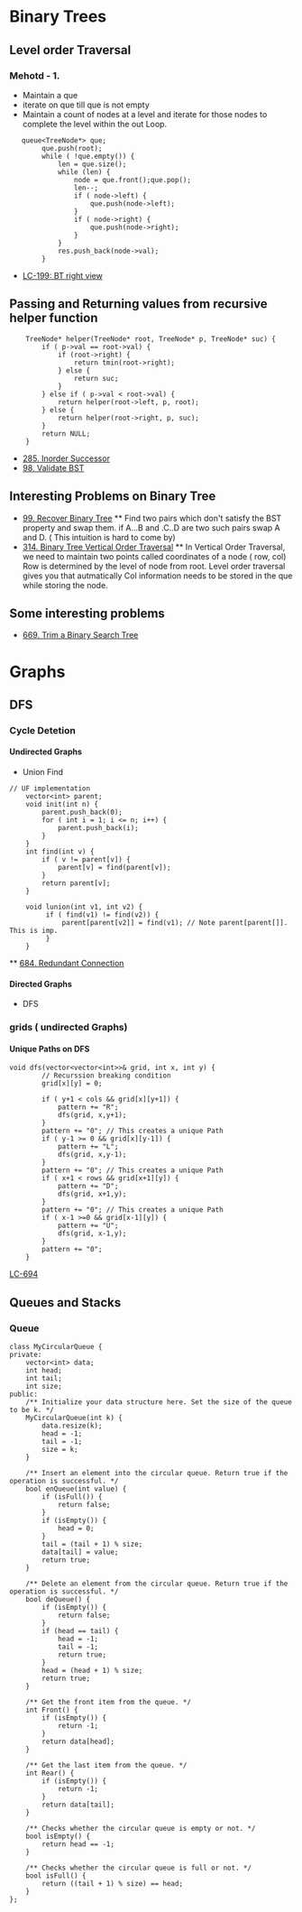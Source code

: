# Binary Trees
## Level order Traversal
### Mehotd - 1.
* Maintain a que 
* iterate on que till que is not empty
* Maintain a count of nodes at a level and iterate for those nodes to complete the level within the out Loop.
```
   queue<TreeNode*> que;
        que.push(root);
        while ( !que.empty()) {
            len = que.size();
            while (len) {
                node = que.front();que.pop();
                len--;
                if ( node->left) {
                    que.push(node->left);
                } 
                if ( node->right) {
                    que.push(node->right);
                }
            }
            res.push_back(node->val);
        }
```
* [LC-199: BT right view](https://leetcode.com/problems/binary-tree-right-side-view/)

## Passing and Returning values from recursive helper function
```
    TreeNode* helper(TreeNode* root, TreeNode* p, TreeNode* suc) {
        if ( p->val == root->val) {
            if (root->right) {
                return tmin(root->right);
            } else {
                return suc;
            }
        } else if ( p->val < root->val) {
            return helper(root->left, p, root);    
        } else {
            return helper(root->right, p, suc);
        }
        return NULL;
    }
```
* [285. Inorder Successor](https://leetcode.com/problems/inorder-successor-in-bst/)
* [98. Validate BST](https://leetcode.com/problems/validate-binary-search-tree/)

## Interesting Problems on Binary Tree
* [99. Recover Binary Tree](https://leetcode.com/problems/recover-binary-search-tree/)
** Find two pairs which don't satisfy the BST property and swap them. 
    if A...B and .C..D are two such pairs swap A and D. ( This intuition is hard to come by)
* [314. Binary Tree Vertical Order Traversal](https://leetcode.com/problems/binary-tree-vertical-order-traversal/)
** In Vertical Order Traversal, we need to maintain two points called coordinates of a node ( row, col)
    Row is determined by the level of node from root. Level order traversal gives you that autmatically
    Col information needs to be stored in the que while storing the node. 

## Some interesting problems
* [669. Trim a Binary Search Tree](https://leetcode.com/problems/trim-a-binary-search-tree/)

# Graphs
## DFS 
### Cycle Detetion
####    Undirected Graphs
* Union Find
```
// UF implementation
    vector<int> parent;
    void init(int n) {
        parent.push_back(0);
        for ( int i = 1; i <= n; i++) {
            parent.push_back(i);
        }
    }
    int find(int v) {
        if ( v != parent[v]) {
            parent[v] = find(parent[v]);
        }
        return parent[v];
    }

    void lunion(int v1, int v2) {
         if ( find(v1) != find(v2)) {
             parent[parent[v2]] = find(v1); // Note parent[parent[]]. This is imp.
         }
    }
```
** [684. Redundant Connection](https://leetcode.com/problems/redundant-connection/)
####    Directed Graphs
* DFS
### grids ( undirected Graphs) 
#### Unique Paths on DFS
```
void dfs(vector<vector<int>>& grid, int x, int y) {
        // Recurssion breaking condition
        grid[x][y] = 0;

        if ( y+1 < cols && grid[x][y+1]) {
            pattern += "R";
            dfs(grid, x,y+1);
        }
        pattern += "0"; // This creates a unique Path 
        if ( y-1 >= 0 && grid[x][y-1]) {
            pattern += "L";
            dfs(grid, x,y-1);
        }
        pattern += "0"; // This creates a unique Path 
        if ( x+1 < rows && grid[x+1][y]) {
            pattern += "D";
            dfs(grid, x+1,y);
        }
        pattern += "0"; // This creates a unique Path 
        if ( x-1 >=0 && grid[x-1][y]) {
            pattern += "U";
            dfs(grid, x-1,y);
        }
        pattern += "0";
    }
```
[LC-694](https://leetcode.com/problems/number-of-distinct-islands/)
## Queues and Stacks
### Queue
```
class MyCircularQueue {
private:
    vector<int> data;
    int head;
    int tail;
    int size;
public:
    /** Initialize your data structure here. Set the size of the queue to be k. */
    MyCircularQueue(int k) {
        data.resize(k);
        head = -1;
        tail = -1;
        size = k;
    }

    /** Insert an element into the circular queue. Return true if the operation is successful. */
    bool enQueue(int value) {
        if (isFull()) {
            return false;
        }
        if (isEmpty()) {
            head = 0;
        }
        tail = (tail + 1) % size;
        data[tail] = value;
        return true;
    }

    /** Delete an element from the circular queue. Return true if the operation is successful. */
    bool deQueue() {
        if (isEmpty()) {
            return false;
        }
        if (head == tail) {
            head = -1;
            tail = -1;
            return true;
        }
        head = (head + 1) % size;
        return true;
    }

    /** Get the front item from the queue. */
    int Front() {
        if (isEmpty()) {
            return -1;
        }
        return data[head];
    }

    /** Get the last item from the queue. */
    int Rear() {
        if (isEmpty()) {
            return -1;
        }
        return data[tail];
    }

    /** Checks whether the circular queue is empty or not. */
    bool isEmpty() {
        return head == -1;
    }

    /** Checks whether the circular queue is full or not. */
    bool isFull() {
        return ((tail + 1) % size) == head;
    }
};
```
